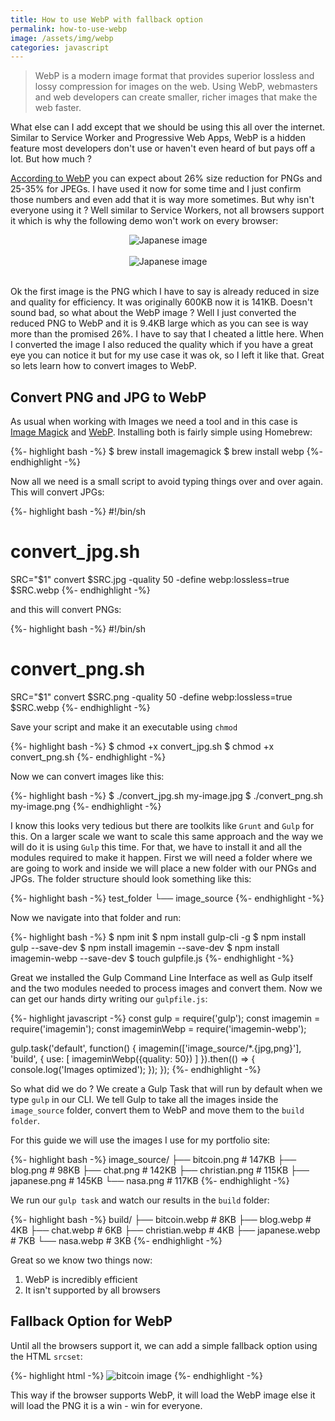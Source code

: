 ```yaml
---
title: How to use WebP with fallback option
permalink: how-to-use-webp
image: /assets/img/webp
categories: javascript
---
```


>WebP is a modern image format that provides superior lossless and lossy
> compression for images on the web. Using WebP, webmasters and web developers
> can create smaller, richer images that make the web faster.

What else can I add except that we should be using this all over the internet. Similar to
Service Worker and Progressive Web Apps, WebP is a hidden feature most developers don't use
or haven't even heard of but pays off a lot. But how much ?

[According to WebP](https://developers.google.com/speed/webp/) you can expect about 26% size reduction for PNGs and 25-35% for JPEGs. I have used it now for some time and I just confirm those numbers and even add that it is way more sometimes. But why isn't everyone using it ? Well similar to Service Workers, not all browsers support it which is why the following demo won't work on every browser:

<center>
<img src="https://mycroft1891.github.io/portfolio/img/projects/japanese.png" alt="Japanese image">
<br><br>
<img src="https://mycroft1891.github.io/portfolio/img/projects/japanese.webp" type="image/webp" alt="Japanese image">
</center>
<br>

Ok the first image is the PNG which I have to say is already reduced in size and quality for efficiency. It was originally 600KB now it is 141KB. Doesn't sound bad, so what about the WebP image ? Well I just converted the reduced PNG to WebP and it is 9.4KB large which as you can see is way more than the promised 26%. I have to say that I cheated a little here. When I converted the image I also reduced the quality which if you have a great eye you can notice it but for my use case it was ok, so I left it like that. Great so lets learn how to convert images to WebP.

## Convert PNG and JPG to WebP

As usual when working with Images we need a tool and in this case is [Image Magick](https://www.imagemagick.org/script/index.php) and [WebP](http://brewformulas.org/Webp). Installing both is fairly simple using Homebrew:

{%- highlight bash -%}
$ brew install imagemagick
$ brew install webp
{%- endhighlight -%}

Now all we need is a small script to avoid typing things over and over again. This will convert JPGs:

{%- highlight bash -%}
#!/bin/sh
# convert_jpg.sh
SRC="$1"
convert $SRC.jpg -quality 50 -define webp:lossless=true $SRC.webp
{%- endhighlight -%}

and this will convert PNGs:

{%- highlight bash -%}
#!/bin/sh
# convert_png.sh
SRC="$1"
convert $SRC.png -quality 50 -define webp:lossless=true $SRC.webp
{%- endhighlight -%}

Save your script and make it an executable using `chmod`

{%- highlight bash -%}
$ chmod +x convert_jpg.sh
$ chmod +x convert_png.sh
{%- endhighlight -%}

Now we can convert images like this:

{%- highlight bash -%}
$ ./convert_jpg.sh my-image.jpg
$ ./convert_png.sh my-image.png
{%- endhighlight -%}

I know this looks very tedious but there are toolkits like `Grunt` and `Gulp` for this. On a larger scale we want to scale this same approach and the way we will do it is using `Gulp` this time. For that, we have to install it and all the modules required to make it happen. First we will need a folder where we are going to work and inside we will place a new folder with our PNGs and JPGs. The folder structure should look something like this:

{%- highlight bash -%}
test_folder
└── image_source
{%- endhighlight -%}

Now we navigate into that folder and run:

{%- highlight bash -%}
$ npm init
$ npm install gulp-cli -g
$ npm install gulp --save-dev
$ npm install imagemin --save-dev
$ npm install imagemin-webp --save-dev
$ touch gulpfile.js
{%- endhighlight -%}

Great we installed the Gulp Command Line Interface as well as Gulp itself and the two modules needed to process images and convert them. Now we can get our hands dirty writing our `gulpfile.js`:

{%- highlight javascript -%}
const gulp = require('gulp');
const imagemin = require('imagemin');
const imageminWebp = require('imagemin-webp');

gulp.task('default', function() {
  imagemin(['image_source/*.{jpg,png}'], 'build', {
  	use: [
  		imageminWebp({quality: 50})
  	]
  }).then(() => {
  	console.log('Images optimized');
  });
});
{%- endhighlight -%}

So what did we do ? We create a Gulp Task that will run by default when we type `gulp` in our CLI. We tell Gulp to take all the images inside the `image_source` folder, convert them to WebP and move them to the `build folder`.

For this guide we will use the images I use for my portfolio site:

{%- highlight bash -%}
image_source/
├── bitcoin.png # 147KB
├── blog.png # 98KB
├── chat.png # 142KB
├── christian.png # 115KB
├── japanese.png # 145KB
└── nasa.png # 117KB
{%- endhighlight -%}

We run our `gulp task` and watch our results in the `build` folder:

{%- highlight bash -%}
build/
├── bitcoin.webp # 8KB
├── blog.webp # 4KB
├── chat.webp # 6KB
├── christian.webp # 4KB
├── japanese.webp # 7KB
└── nasa.webp # 3KB
{%- endhighlight -%}

Great so we know two things now:

1. WebP is incredibly efficient
2. It isn't supported by all browsers


## Fallback Option for WebP

Until all the browsers support it, we can add a simple fallback option using the HTML `srcset`:

{%- highlight html -%}
<picture>
  <source srcset="/path/to/webp/bitcoin.webp" type="image/webp">
  <img src="/path/to/png/bitcoin.png" alt="bitcoin image">
</picture>
{%- endhighlight -%}

This way if the browser supports WebP, it will load the WebP image else it will load the PNG it is a win - win for everyone.
